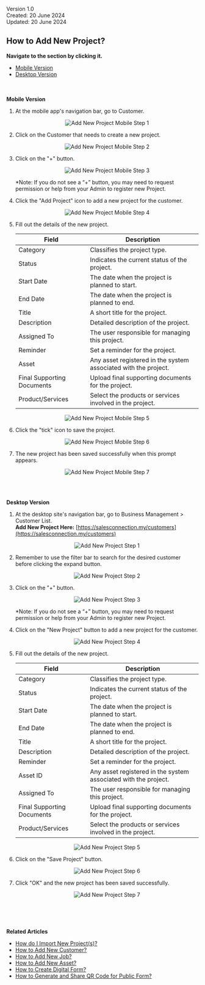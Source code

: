 Version 1.0<br>
Created: 20 June 2024<br>
Updated: 20 June 2024<br>
## How to Add New Project?

**Navigate to the section by clicking it.**<br>

- [Mobile Version](#section1)<br>
- [Desktop Version](#section2)
<br><br><br>

<a id="section1"></a>

**Mobile Version**

1. At the mobile app's navigation bar, go to Customer.<br>
     
   <p align="center">
     <img src="img/Add_New_Project_Mobile_Step_1.png" alt="Add New Project Mobile Step 1">
   </p>

2. Click on the Customer that needs to create a new project.<br>

   <p align="center">
     <img src="img/Add_New_Project_Mobile_Step_2.png" alt="Add New Project Mobile Step 2">
   </p>

3. Click on the "+" button.<br>
     
   <p align="center">
     <img src="img/Add_New_Project_Mobile_Step_3.png" alt="Add New Project Mobile Step 3">
   </p>

   *Note: If you do not see a “+” button, you may need to request permission or help from your Admin to register new Project.<br>

4. Click the "Add Project" icon to add a new project for the customer.<br>

   <p align="center">
     <img src="img/Add_New_Project_Mobile_Step_4.png" alt="Add New Project Mobile Step 4">
   </p>
     
5. Fill out the details of the new project.<br>

   | Field | Description |
   |-------|---------|
   | Category | Classifies the project type. |
   | Status | Indicates the current status of the project. |
   | Start Date | The date when the project is planned to start. |
   | End Date | The date when the project is planned to end. |
   | Title | A short title for the project. |
   | Description | Detailed description of the project. |
   | Assigned To | The user responsible for managing this project. |
   | Reminder | Set a reminder for the project. |
   | Asset | Any asset registered in the system associated with the project. |
   | Final Supporting Documents | Upload final supporting documents for the project. |
   | Product/Services | Select the products or services involved in the project. |
          
   <p align="center">
     <img src="img/Add_New_Project_Mobile_Step_5.png" alt="Add New Project Mobile Step 5">
   </p>

6. Click the "tick" icon to save the project.<br>

     <p align="center">
       <img src="img/Add_New_Project_Mobile_Step_6.png" alt="Add New Project Mobile Step 6">
     </p>

7. The new project has been saved successfully when this prompt appears.<br>

     <p align="center">
       <img src="img/Add_New_Project_Mobile_Step_7.png" alt="Add New Project Mobile Step 7">
     </p>
     <br><br>
     
<a id="section2"></a>

**Desktop Version**

1. At the desktop site's navigation bar, go to Business Management > Customer List.<br>
   **Add New Project Here:** [https://salesconnection.my/customers](https://salesconnection.my/customers)<br>
     
   <p align="center">
     <img src="img/Add_New_Project_Step_1.png" alt="Add New Project Step 1">
   </p>

2. Remember to use the filter bar to search for the desired customer before clicking the expand button.<br>

   <p align="center">
     <img src="img/Add_New_Project_Step_2.png" alt="Add New Project Step 2">
   </p>

3. Click on the "+" button.<br>
     
   <p align="center">
     <img src="img/Add_New_Project_Step_3.png" alt="Add New Project Step 3">
   </p>

   *Note: If you do not see a “+” button, you may need to request permission or help from your Admin to register new Project.<br>

4. Click on the "New Project" button to add a new project for the customer.<br>

   <p align="center">
     <img src="img/Add_New_Project_Step_4.png" alt="Add New Project Step 4">
   </p>
     
5. Fill out the details of the new project.<br>

   | Field | Description |
   |-------|---------|
   | Category | Classifies the project type. |
   | Status | Indicates the current status of the project. |
   | Start Date | The date when the project is planned to start. |
   | End Date | The date when the project is planned to end. |
   | Title | A short title for the project. |
   | Description | Detailed description of the project. |
   | Reminder | Set a reminder for the project. |
   | Asset ID | Any asset registered in the system associated with the project. |
   | Assigned To | The user responsible for managing this project. |
   | Final Supporting Documents | Upload final supporting documents for the project. |
   | Product/Services | Select the products or services involved in the project. |
          
   <p align="center">
     <img src="img/Add_New_Project_Step_5.png" alt="Add New Project Step 5">
   </p>

6. Click on the "Save Project" button.<br>

     <p align="center">
       <img src="img/Add_New_Project_Step_6.png" alt="Add New Project Step 6">
     </p>

7. Click "OK" and the new project has been saved successfully.<br>

     <p align="center">
       <img src="img/Add_New_Project_Step_7.png" alt="Add New Project Step 7">
     </p>
     <br><br><br>

**Related Articles**<br>
- [How do I Import New Project(s)?](Import_Project.md)
- [How to Add New Customer?](Add_New_Customer.md)
- [How to Add New Job?](Add_New_Job.md)
- [How to Add New Asset?](How_to_Add_New_Asset.md)
- [How to Create Digital Form?](Create_Digital_Form.md)
- [How to Generate and Share QR Code for Public Form?](Creation_of_Public_Form.md)

<!-- [Link Text](https://salesconnection.github.io/Sales-Connection-Support/Add_New_Project.html) -->
